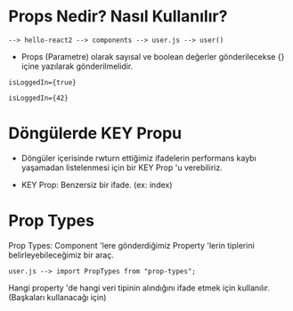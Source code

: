 # Props Nedir? Nasıl Kullanılır?

    --> hello-react2 --> components --> user.js --> user()

* Props (Parametre) olarak sayısal ve boolean değerler gönderilecekse {} içine yazılarak gönderilmelidir.

`isLoggedIn={true}`
        
`isLoggedIn={42}`

# Döngülerde KEY Propu

* Döngüler içerisinde rwturn ettiğimiz ifadelerin performans kaybı yaşamadan listelenmesi için bir KEY Prop 'u verebiliriz.

* KEY Prop: Benzersiz bir ifade. (ex: index)

# Prop Types

Prop Types: Component 'lere gönderdiğimiz Property 'lerin tiplerini belirleyebileceğimiz bir araç.

    user.js --> import PropTypes from "prop-types";

Hangi property 'de hangi veri tipinin alındığını ifade etmek için kullanılır. (Başkaları kullanacağı için)

